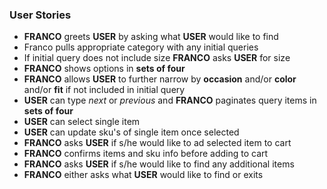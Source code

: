 ### User Stories
 - **FRANCO** greets **USER** by asking what **USER** would like to find
 - Franco pulls appropriate category with any initial queries
 - If initial query does not include size **FRANCO** asks **USER** for size
 - **FRANCO** shows options in **sets of four**
 - **FRANCO** allows **USER** to further narrow by **occasion** and/or **color** and/or **fit** if not included in initial query
 - **USER** can type _next_ or _previous_ and **FRANCO** paginates query items in **sets of four**
 - **USER** can select single item
 - **USER** can update sku's of single item once selected
 - **FRANCO** asks **USER** if s/he would like to ad selected item to cart
 - **FRANCO** confirms items and sku info before adding to cart
 - **FRANCO** asks **USER** if s/he would like to find any additional items
 - **FRANCO** either asks what **USER** would like to find or exits 
